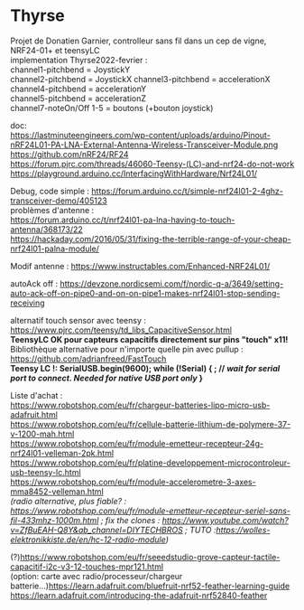 # Thyrse
Projet de Donatien Garnier, controlleur sans fil dans un cep de vigne, NRF24-01+ et teensyLC  
implementation Thyrse2022-fevrier :  
channel1-pitchbend = JoystickY  
channel2-pitchbend = JoystickX
channel3-pitchbend = accelerationX  
channel4-pitchbend = accelerationY  
channel5-pitchbend = accelerationZ  
channel7-noteOn/Off 1-5 = boutons (+bouton joystick)  
  
doc:  
https://lastminuteengineers.com/wp-content/uploads/arduino/Pinout-nRF24L01-PA-LNA-External-Antenna-Wireless-Transceiver-Module.png  
https://github.com/nRF24/RF24  
https://forum.pjrc.com/threads/46060-Teensy-(LC)-and-nrf24-do-not-work  
https://playground.arduino.cc/InterfacingWithHardware/Nrf24L01/  
  
Debug, code simple : https://forum.arduino.cc/t/simple-nrf24l01-2-4ghz-transceiver-demo/405123  
problèmes d'antenne :   
https://forum.arduino.cc/t/nrf24l01-pa-lna-having-to-touch-antenna/368173/22  
https://hackaday.com/2016/05/31/fixing-the-terrible-range-of-your-cheap-nrf24l01-palna-module/  

  
Modif antenne : https://www.instructables.com/Enhanced-NRF24L01/  
    
autoAck off : https://devzone.nordicsemi.com/f/nordic-q-a/3649/setting-auto-ack-off-on-pipe0-and-on-on-pipe1-makes-nrf24l01-stop-sending-receiving
  
alternatif touch sensor avec teensy : https://www.pjrc.com/teensy/td_libs_CapacitiveSensor.html  
**TeensyLC OK pour capteurs capacitifs directement sur pins "touch" x11!**  
Bibliothèque alternative pour n'importe quelle pin avec pullup : https://github.com/adrianfreed/FastTouch  
**Teensy LC !: 
  SerialUSB.begin(9600);
  while (!Serial) {
    ; // _wait for serial port to connect. Needed for native USB port only_
  }**  
    
Liste d'achat :  
https://www.robotshop.com/eu/fr/chargeur-batteries-lipo-micro-usb-adafruit.html  
https://www.robotshop.com/eu/fr/cellule-batterie-lithium-de-polymere-37-v-1200-mah.html  
https://www.robotshop.com/eu/fr/module-emetteur-recepteur-24g-nrf24l01-velleman-2pk.html  
https://www.robotshop.com/eu/fr/platine-developpement-microcontroleur-usb-teensy-lc.html  
https://www.robotshop.com/eu/fr/module-accelerometre-3-axes-mma8452-velleman.html  
_(radio alternative, plus fiable? :  
https://www.robotshop.com/eu/fr/module-emetteur-recepteur-seriel-sans-fil-433mhz-1000m.html ; fix the clones : https://www.youtube.com/watch?v=ZfBuEAH-Q8Y&ab_channel=DIYTECHBROS ; TUTO :https://wolles-elektronikkiste.de/en/hc-12-radio-module)_  

(?)https://www.robotshop.com/eu/fr/seeedstudio-grove-capteur-tactile-capacitif-i2c-v3-12-touches-mpr121.html  
(option: carte avec radio/processeur/chargeur batterie...)https://learn.adafruit.com/bluefruit-nrf52-feather-learning-guide  
https://learn.adafruit.com/introducing-the-adafruit-nrf52840-feather  
